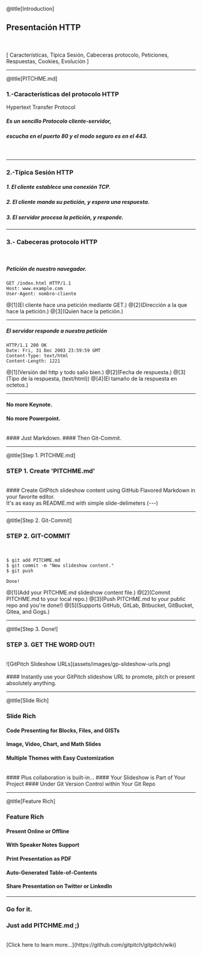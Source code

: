 @title[Introduction]

## <span class="gold">Presentación HTTP</span>

<br>
<br>
<span class="byline">[ Características, Típica Sesión, Cabeceras protocolo, Peticiones, Respuestas, Cookies, Evolución ]</span>

---

@title[PITCHME.md]

### <span class="gold">1.-Características del protocolo HTTP</span>
<span class="aside">Hypertext Transfer Protocol</span>
##### Es un sencillo <span class="gold">Protocolo</span> cliente-servidor,
##### escucha en el puerto 80 y el modo seguro es en el 443.
<br>

---

### <span class="gold">2.-Típica Sesión HTTP</span>
##### 1. El cliente establece una conexión TCP.
##### 2. El cliente manda su petición, y espera una respuesta.
##### 3. El servidor procesa la petición, y responde.

---

### <span class="gold">3.- Cabeceras protocolo HTTP</span>
<br>

##### Petición de nuestro navegador.
```shell
GET /index.html HTTP/1.1
Host: www.example.com
User-Agent: nombre-cliente
```

@[1](El cliente hace una petición mediante GET.)
@[2](Dirección a la que hace la petición.)
@[3](Quien hace la petición.)

---

##### El servidor responde a nuestra petición
```shell
HTTP/1.1 200 OK
Date: Fri, 31 Dec 2003 23:59:59 GMT
Content-Type: text/html
Content-Length: 1221
```

@[1](Versión del http y todo salio bien.)
@[2](Fecha de respuesta.)
@[3](Tipo de la respuesta, (text/html))
@[4](El tamaño de la respuesta en octetos.)

---

#### No more <span class="gray">Keynote</span>.
#### No more <span class="gray">Powerpoint</span>.
<br>
#### Just <span class="gold">Markdown</span>.
#### Then <span class="gold">Git-Commit</span>.

---

@title[Step 1. PITCHME.md]

### <span class="gold">STEP 1. Create 'PITCHME.md'</span>
<br>
#### Create GitPitch slideshow content using GitHub Flavored Markdown in your favorite editor.
<br>
<span class="aside">It's as easy as README.md with simple slide-delimeters (---)</span>

---

@title[Step 2. Git-Commit]

### <span class="gold">STEP 2. GIT-COMMIT</span>
<br>

```shell
$ git add PITCHME.md
$ git commit -m "New slideshow content."
$ git push

Done!
```

@[1](Add your PITCHME.md slideshow content file.)
@[2](Commit PITCHME.md to your local repo.)
@[3](Push PITCHME.md to your public repo and you're done!)
@[5](Supports GitHub, GitLab, Bitbucket, GitBucket, Gitea, and Gogs.)

---

@title[Step 3. Done!]

### <span class="gold">STEP 3. GET THE WORD OUT!</span>
<br>
![GitPitch Slideshow URLs](assets/images/gp-slideshow-urls.png)
<br>
<br>
#### Instantly use your GitPitch slideshow URL to promote, pitch or present absolutely anything.

---

@title[Slide Rich]

### <span class="gold">Slide Rich</span>

#### Code Presenting for Blocks, Files, and GISTs
#### Image, Video, Chart, and Math Slides
#### Multiple Themes with Easy Customization
<br>
#### <span class="gold">Plus collaboration is built-in...</span>
#### Your Slideshow is Part of Your Project
#### Under Git Version Control within Your Git Repo

---

@title[Feature Rich]

### <span class="gold">Feature Rich</span>

#### Present Online or Offline
#### With Speaker Notes Support
#### Print Presentation as PDF
#### Auto-Generated Table-of-Contents
#### Share Presentation on Twitter or LinkedIn

---

### Go for it.
### Just add <span class="gold">PITCHME.md</span> ;)
<br>
[Click here to learn more...](https://github.com/gitpitch/gitpitch/wiki)
